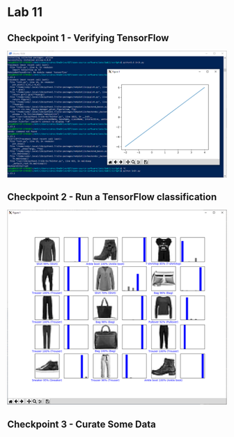 # Lab 11

## Checkpoint 1 - Verifying TensorFlow

![p1](images/plot1.png)

## Checkpoint 2 - Run a TensorFlow classification

![p2](images/images_9000.png)

## Checkpoint 3 - Curate Some Data

